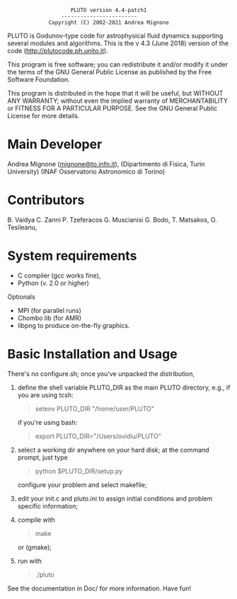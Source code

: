                         PLUTO version 4.4-patch1
                     ------------------------
                 Copyright (C) 2002-2021 Andrea Mignone

PLUTO is Godunov-type code for astrophysical fluid dynamics supporting several
modules and algorithms. This is the v 4.3 (June 2018) version of the code
(http://plutocode.ph.unito.it).

This program is free software; you can redistribute it and/or modify
it under the terms of the GNU General Public License as published by
the Free Software Foundation.

This program is distributed in the hope that it will be useful,
but WITHOUT ANY WARRANTY; without even the implied warranty of
MERCHANTABILITY or FITNESS FOR A PARTICULAR PURPOSE. See the
GNU General Public License for more details.

# Main Developer

Andrea Mignone (mignone@to.infn.it),
(Dipartimento di Fisica, Turin University)
(INAF Osservatorio Astronomico di Torino)

# Contributors

B. Vaidya
C. Zanni
P. Tzeferacos
G. Muscianisi
G. Bodo, T. Matsakos, O. Tesileanu,

# System requirements

- C compiler (gcc works fine),
- Python (v. 2.0 or higher)

Optionals

- MPI (for parallel runs)
- Chombo lib (for AMR)
- libpng to produce on-the-fly graphics.

# Basic Installation and Usage

There's no configure.sh; once you've unpacked the distribution,

1. define the shell variable PLUTO_DIR as the
   main PLUTO directory, e.g.,
   if you are using tcsh:

   > setenv PLUTO_DIR "/home/user/PLUTO"

   if you're using bash:

   > export PLUTO_DIR="/Users/ovidiu/PLUTO"

2. select a working dir anywhere on your hard disk;
   at the command prompt, just type

   > python $PLUTO_DIR/setup.py

   configure your problem and select makefile;

3. edit your init.c and pluto.ini to assign
   initial conditions and problem specific information;

4. compile with

   > make

   or (gmake);

5. run with

   > ./pluto

See the documentation in Doc/ for more information.
Have fun!

